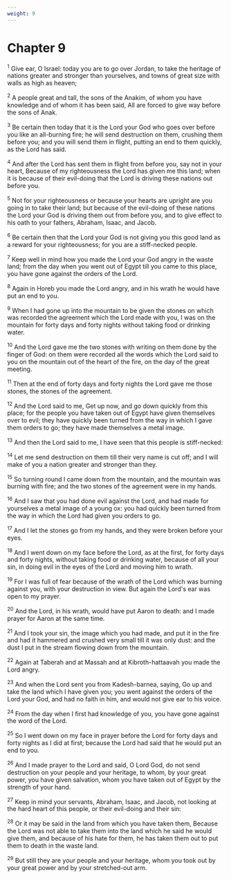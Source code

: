 ```yaml
---
weight: 9
---
```


# Chapter 9

<sup>1</sup> Give ear, O Israel: today you are to go over Jordan, to take the heritage of nations greater and stronger than yourselves, and towns of great size with walls as high as heaven; 

<sup>2</sup> A people great and tall, the sons of the Anakim, of whom you have knowledge and of whom it has been said, All are forced to give way before the sons of Anak. 

<sup>3</sup> Be certain then today that it is the Lord your God who goes over before you like an all-burning fire; he will send destruction on them, crushing them before you; and you will send them in flight, putting an end to them quickly, as the Lord has said. 

<sup>4</sup> And after the Lord has sent them in flight from before you, say not in your heart, Because of my righteousness the Lord has given me this land; when it is because of their evil-doing that the Lord is driving these nations out before you. 

<sup>5</sup> Not for your righteousness or because your hearts are upright are you going in to take their land; but because of the evil-doing of these nations the Lord your God is driving them out from before you, and to give effect to his oath to your fathers, Abraham, Isaac, and Jacob. 

<sup>6</sup> Be certain then that the Lord your God is not giving you this good land as a reward for your righteousness; for you are a stiff-necked people. 

<sup>7</sup> Keep well in mind how you made the Lord your God angry in the waste land; from the day when you went out of Egypt till you came to this place, you have gone against the orders of the Lord. 

<sup>8</sup> Again in Horeb you made the Lord angry, and in his wrath he would have put an end to you. 

<sup>9</sup> When I had gone up into the mountain to be given the stones on which was recorded the agreement which the Lord made with you, I was on the mountain for forty days and forty nights without taking food or drinking water. 

<sup>10</sup> And the Lord gave me the two stones with writing on them done by the finger of God: on them were recorded all the words which the Lord said to you on the mountain out of the heart of the fire, on the day of the great meeting. 

<sup>11</sup> Then at the end of forty days and forty nights the Lord gave me those stones, the stones of the agreement. 

<sup>12</sup> And the Lord said to me, Get up now, and go down quickly from this place; for the people you have taken out of Egypt have given themselves over to evil; they have quickly been turned from the way in which I gave them orders to go; they have made themselves a metal image. 

<sup>13</sup> And then the Lord said to me, I have seen that this people is stiff-necked: 

<sup>14</sup> Let me send destruction on them till their very name is cut off; and I will make of you a nation greater and stronger than they. 

<sup>15</sup> So turning round I came down from the mountain, and the mountain was burning with fire; and the two stones of the agreement were in my hands. 

<sup>16</sup> And I saw that you had done evil against the Lord, and had made for yourselves a metal image of a young ox: you had quickly been turned from the way in which the Lord had given you orders to go. 

<sup>17</sup> And I let the stones go from my hands, and they were broken before your eyes. 

<sup>18</sup> And I went down on my face before the Lord, as at the first, for forty days and forty nights, without taking food or drinking water, because of all your sin, in doing evil in the eyes of the Lord and moving him to wrath. 

<sup>19</sup> For I was full of fear because of the wrath of the Lord which was burning against you, with your destruction in view. But again the Lord's ear was open to my prayer. 

<sup>20</sup> And the Lord, in his wrath, would have put Aaron to death: and I made prayer for Aaron at the same time. 

<sup>21</sup> And I took your sin, the image which you had made, and put it in the fire and had it hammered and crushed very small till it was only dust: and the dust I put in the stream flowing down from the mountain. 

<sup>22</sup> Again at Taberah and at Massah and at Kibroth-hattaavah you made the Lord angry. 

<sup>23</sup> And when the Lord sent you from Kadesh-barnea, saying, Go up and take the land which I have given you; you went against the orders of the Lord your God, and had no faith in him, and would not give ear to his voice. 

<sup>24</sup> From the day when I first had knowledge of you, you have gone against the word of the Lord. 

<sup>25</sup> So I went down on my face in prayer before the Lord for forty days and forty nights as I did at first; because the Lord had said that he would put an end to you. 

<sup>26</sup> And I made prayer to the Lord and said, O Lord God, do not send destruction on your people and your heritage, to whom, by your great power, you have given salvation, whom you have taken out of Egypt by the strength of your hand. 

<sup>27</sup> Keep in mind your servants, Abraham, Isaac, and Jacob, not looking at the hard heart of this people, or their evil-doing and their sin: 

<sup>28</sup> Or it may be said in the land from which you have taken them, Because the Lord was not able to take them into the land which he said he would give them, and because of his hate for them, he has taken them out to put them to death in the waste land. 

<sup>29</sup> But still they are your people and your heritage, whom you took out by your great power and by your stretched-out arm. 


